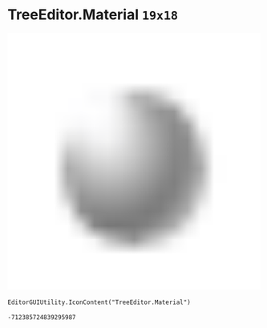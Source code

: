 # TreeEditor.Material `19x18`
<img src="/img/TreeEditor.Material.png" width=512 height=512>

``` CSharp
EditorGUIUtility.IconContent("TreeEditor.Material")
```
```
-712385724839295987
```

